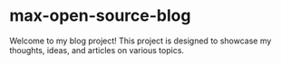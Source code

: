 # max-open-source-blog

Welcome to my blog project! This project is designed to showcase my thoughts, ideas, and articles on various topics.
